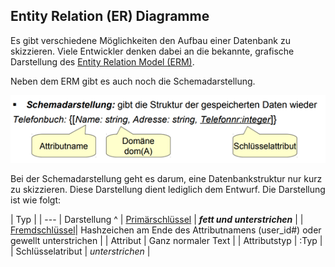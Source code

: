 ## Entity Relation (ER) Diagramme
Es gibt verschiedene Möglichkeiten den Aufbau einer Datenbank zu skizzieren. Viele Entwickler denken dabei an die bekannte, grafische Darstellung des [Entity Relation Model (ERM)](/wiki/programmiersprachen/datenbanken/erm).





Neben dem ERM gibt es auch noch die Schemadarstellung.


![No alt text available](/wiki/programmiersprachen/datenbanken/20171124_schemadarstellung.png)


Bei der Schemadarstellung geht es darum, eine Datenbankstruktur nur kurz zu skizzieren. Diese Darstellung dient lediglich dem Entwurf. Die Darstellung ist wie folgt:


| Typ |
| --- | Darstellung ^
| [Primärschlüssel](/wiki/programmiersprachen/datenbanken/relational/key_concept/primary_key) | **_fett und unterstrichen_** |
| [Fremdschlüssel](/wiki/programmiersprachen/datenbanken/relational/key_concept/foreign_key)| Hashzeichen am Ende des Attributnamens (user_id#) oder gewellt unterstrichen |
| Attribut | Ganz normaler Text |
| Attributstyp | :Typ |
| Schlüsselatribut | _unterstrichen_ |